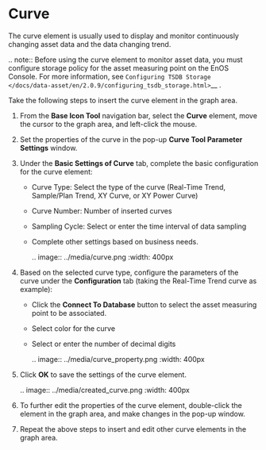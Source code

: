 # Curve

The curve element is usually used to display and monitor continuously changing asset data and the data changing trend.

.. note:: Before using the curve element to monitor asset data, you must configure storage policy for the asset measuring point on the EnOS Console. For more information, see `Configuring TSDB Storage  </docs/data-asset/en/2.0.9/configuring_tsdb_storage.html>`__ .

Take the following steps to insert the curve element in the graph area.

1. From the **Base Icon Tool** navigation bar, select the **Curve** element, move the cursor to the graph area, and left-click the mouse.

2. Set the properties of the curve in the pop-up **Curve Tool Parameter Settings** window.

3. Under the **Basic Settings of Curve** tab, complete the basic configuration for the curve element:

   - Curve Type: Select the type of the curve (Real-Time Trend, Sample/Plan Trend, XY Curve, or XY Power Curve)

   - Curve Number: Number of inserted curves

   - Sampling Cycle: Select or enter the time interval of data sampling

   - Complete other settings based on business needs.

     .. image:: ../media/curve.png
        :width: 400px

4. Based on the selected curve type, configure the parameters of the curve under the **Configuration** tab (taking the Real-Time Trend curve as example):

   - Click the **Connect To Database** button to select the asset measuring point to be associated.

   - Select color for the curve

   - Select or enter the number of decimal digits

     .. image:: ../media/curve_property.png
        :width: 400px

5. Click **OK** to save the settings of the curve element.

   .. image:: ../media/created_curve.png
      :width: 400px

6. To further edit the properties of the curve element, double-click the element in the graph area, and make changes in the pop-up window.

7. Repeat the above steps to insert and edit other curve elements in the graph area.
